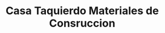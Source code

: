 ---
title: "Casa Taquierdo Materiales de Consruccion"
url: /ciudad-autonoma-de-buenos-aires/casa-taquierdo-materiales-de-consruccion/
shop: general
---